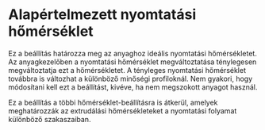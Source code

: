 # Alapértelmezett nyomtatási hőmérséklet

Ez a beállítás határozza meg az anyaghoz ideális nyomtatási hőmérsékletet. Az anyagkezelőben a nyomtatási hőmérséklet megváltoztatása ténylegesen megváltoztatja ezt a hőmérsékletet. A tényleges nyomtatási hőmérséklet továbbra is változhat a különböző minőségi profiloknál. Nem gyakori, hogy módosítani kell ezt a beállítást, kivéve, ha nem megszokott anyagot használ.

Ez a beállítás a többi hőmérséklet-beállításra is átkerül, amelyek meghatározzák az extrudálási hőmérsékleteket a nyomtatási folyamat különböző szakaszaiban.
